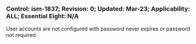 ### Control: ism-1837; Revision: 0; Updated: Mar-23; Applicability: ALL; Essential Eight: N/A
<p>User accounts are not configured with password never expires or password not required.</p>